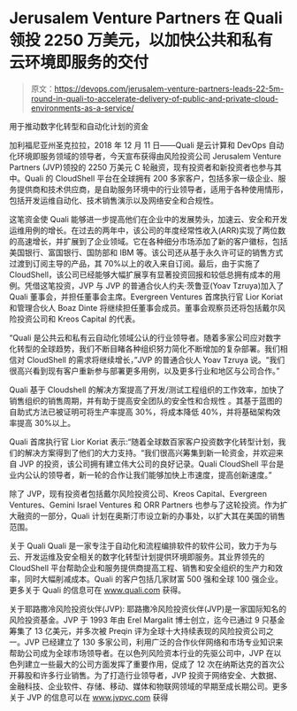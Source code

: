 # Jerusalem Venture Partners 在 Quali 领投 2250 万美元，以加快公共和私有云环境即服务的交付

> 原文：<https://devops.com/jerusalem-venture-partners-leads-22-5m-round-in-quali-to-accelerate-delivery-of-public-and-private-cloud-environments-as-a-service/>

用于推动数字化转型和自动化计划的资金

加利福尼亚州圣克拉拉，2018 年 12 月 11 日——Quali 是云计算和 DevOps 自动化环境即服务领域的领导者，今天宣布获得由风险投资公司 Jerusalem Venture Partners (JVP)领投的 2250 万美元 C 轮融资，现有投资者和新投资者也参与其中。Quali 的 CloudShell 平台在全球拥有 200 多家客户，包括多家一级企业、服务提供商和技术供应商，是自助服务环境中的行业领导者，适用于各种使用情形，包括开发运维自动化、技术销售演示以及网络安全和合规性。

这笔资金使 Quali 能够进一步提高他们在企业中的发展势头，加速云、安全和开发运维用例的增长。在过去的两年中，该公司的年度经常性收入(ARR)实现了两位数的高速增长，并扩展到了企业领域。它在各种细分市场添加了新的客户徽标，包括美国银行、富国银行、国防部和 IBM 等。该公司还从基于永久许可证的销售方式过渡到订阅主导的产品，其 70%以上的收入来自订阅。最后，由于实施了 CloudShell，该公司已经能够大幅扩展享有显著投资回报和较低总拥有成本的用例。凭借这笔投资，JVP 与 JVP 的普通合伙人约夫·茨鲁亚(Yoav Tzruya)加入了 Quali 董事会，并担任董事会主席。Evergreen Ventures 首席执行官 Lior Koriat 和管理合伙人 Boaz Dinte 将继续担任董事会成员。董事会观察员还将包括戴尔风险投资公司和 Kreos Capital 的代表。

“Quali 是公共云和私有云自动化领域公认的行业领导者。随着多家公司应对数字化转型的全球趋势，我们不断目睹各种组织努力简化不断增加的复杂部署。我们相信对 CloudShell 的需求将继续增长，”JVP 的普通合伙人 Yoav Tzruya 说。“我们很高兴看到现有客户重新参与部署更多用例，以及更多行业和地区与公司合作。”

Quali 基于 Cloudshell 的解决方案提高了开发/测试工程组织的工作效率，加快了销售组织的销售周期，并有助于提高安全团队的安全性和合规性
。其基于蓝图的自助式方法已被证明可将生产率提高 30%，将成本降低 40%，并将基础架构效率提高 30%以上。

Quali 首席执行官 Lior Koriat 表示:“随着全球数百家客户投资数字化转型计划，我们的解决方案得到了他们的大力支持。“我们很高兴筹集到新一轮资金，并欢迎来自 JVP 的投资，该公司拥有建立伟大公司的良好记录。Quali CloudShell 平台是业内公认的领导者，新一轮的合作让我们能够加快上市速度，提高创新速度。”

除了 JVP，现有投资者包括戴尔风险投资公司、Kreos Capital、Evergreen Ventures、Gemini Israel Ventures 和 ORR Partners 也参与了这轮投资。作为扩大融资的一部分，Quali 计划在奥斯汀市设立新的办事处，以扩大其在美国的销售范围。

关于 Quali
Quali 是一家专注于自动化和流程编排软件的软件公司，致力于为与云、开发运维及安全相关的数字化转型计划提供环境即服务。其业界领先的 CloudShell 平台帮助企业和服务提供商提高工程、销售和安全组织的生产力和效率，同时大幅削减成本。Quali 的客户包括几家财富 500 强和全球 100 强企业。更多关于 Quali 的信息可在 www.quali.com 获得。

关于耶路撒冷风险投资伙伴(JVP):
耶路撒冷风险投资伙伴(JVP)是一家国际知名的风险投资基金。JVP 于 1993 年由 Erel Margalit 博士创立，迄今已通过 9 只基金筹集了 13 亿美元，并多次被 Preqin 评为全球十大持续表现的风险投资公司之一。JVP 已经建立了 130 多家公司，利用广泛的合作伙伴网络和市场专业知识来帮助公司成为全球市场领导者。在以色列风险资本行业的先驱公司中，JVP 在以色列建立一些最大的公司方面发挥了重要作用，促成了 12 次在纳斯达克的首次公开募股和许多行业销售。为了打造行业领导者，JVP 投资于网络安全、大数据、金融科技、企业软件、存储、移动、媒体和物联网领域的早期至成长期公司。更多关于 JVP 的信息可以在 www.jvpvc.com 获得